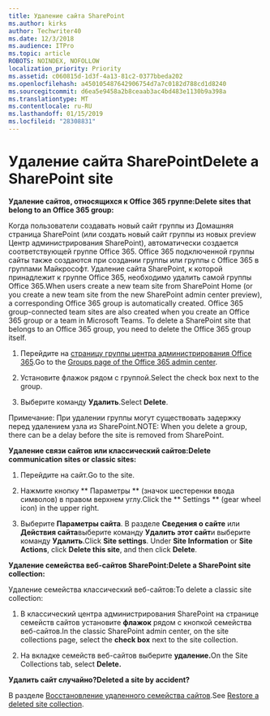 ```yaml
---
title: Удаление сайта SharePoint
ms.author: kirks
author: Techwriter40
ms.date: 12/3/2018
ms.audience: ITPro
ms.topic: article
ROBOTS: NOINDEX, NOFOLLOW
localization_priority: Priority
ms.assetid: c060815d-1d3f-4a13-81c2-0377bbeda202
ms.openlocfilehash: a450105487642906754d7a7c0182d788cd1d8240
ms.sourcegitcommit: d6ea5e9458a2b8ceaab3ac4bd483e1130b9a398a
ms.translationtype: MT
ms.contentlocale: ru-RU
ms.lasthandoff: 01/15/2019
ms.locfileid: "28308831"
---
```

# <a name="delete-a-sharepoint-site"></a><span data-ttu-id="cea9b-102">Удаление сайта SharePoint</span><span class="sxs-lookup"><span data-stu-id="cea9b-102">Delete a SharePoint site</span></span>

 <span data-ttu-id="cea9b-103">**Удаление сайтов, относящихся к Office 365 группе:**</span><span class="sxs-lookup"><span data-stu-id="cea9b-103">**Delete sites that belong to an Office 365 group:**</span></span>
  
<span data-ttu-id="cea9b-p101">Когда пользователи создавать новый сайт группы из Домашняя страница SharePoint (или создать новый сайт группы из новых preview Центр администрирования SharePoint), автоматически создается соответствующей группе Office 365. Office 365 подключенной группы сайты также создаются при создании группы или группы с Office 365 в группами Майкрософт. Удаление сайта SharePoint, к которой принадлежит к группе Office 365, необходимо удалить самой группы Office 365.</span><span class="sxs-lookup"><span data-stu-id="cea9b-p101">When users create a new team site from SharePoint Home (or you create a new team site from the new SharePoint admin center preview), a corresponding Office 365 group is automatically created. Office 365 group-connected team sites are also created when you create an Office 365 group or a team in Microsoft Teams. To delete a SharePoint site that belongs to an Office 365 group, you need to delete the Office 365 group itself.</span></span> 
  
1. <span data-ttu-id="cea9b-107">Перейдите на [страницу группы центра администрирования Office 365](https://portal.office.com/adminportal/home#/groups).</span><span class="sxs-lookup"><span data-stu-id="cea9b-107">Go to the [Groups page of the Office 365 admin center](https://portal.office.com/adminportal/home#/groups).</span></span>
  
2. <span data-ttu-id="cea9b-108">Установите флажок рядом с группой.</span><span class="sxs-lookup"><span data-stu-id="cea9b-108">Select the check box next to the group.</span></span>
  
3. <span data-ttu-id="cea9b-109">Выберите команду **Удалить**.</span><span class="sxs-lookup"><span data-stu-id="cea9b-109">Select **Delete**.</span></span> 
  
<span data-ttu-id="cea9b-110">Примечание: При удалении группы могут существовать задержку перед удалением узла из SharePoint.</span><span class="sxs-lookup"><span data-stu-id="cea9b-110">NOTE: When you delete a group, there can be a delay before the site is removed from SharePoint.</span></span>
  
 <span data-ttu-id="cea9b-111">**Удаление связи сайтов или классический сайтов:**</span><span class="sxs-lookup"><span data-stu-id="cea9b-111">**Delete communication sites or classic sites:**</span></span>
  
1. <span data-ttu-id="cea9b-112">Перейдите на сайт.</span><span class="sxs-lookup"><span data-stu-id="cea9b-112">Go to the site.</span></span>
  
2. <span data-ttu-id="cea9b-113">Нажмите кнопку \*\* Параметры \*\* (значок шестеренки ввода символов) в правом верхнем углу.</span><span class="sxs-lookup"><span data-stu-id="cea9b-113">Click the \*\* Settings \*\* (gear wheel icon) in the upper right.</span></span> 
  
3. <span data-ttu-id="cea9b-p102">Выберите **Параметры сайта**. В разделе **Сведения о сайте** или **Действия сайта**выберите команду **Удалить этот сайт**и выберите команду **Удалить**.</span><span class="sxs-lookup"><span data-stu-id="cea9b-p102">Click **Site settings**. Under **Site Information** or **Site Actions**, click **Delete this site**, and then click **Delete**.</span></span> 
  
 <span data-ttu-id="cea9b-116">**Удаление семейства веб-сайтов SharePoint:**</span><span class="sxs-lookup"><span data-stu-id="cea9b-116">**Delete a SharePoint site collection:**</span></span>
  
<span data-ttu-id="cea9b-117">Удаление семейства классический веб-сайтов:</span><span class="sxs-lookup"><span data-stu-id="cea9b-117">To delete a classic site collection:</span></span>
  
1. <span data-ttu-id="cea9b-118">В классический центра администрирования SharePoint на странице семейств сайтов установите **флажок** рядом с кнопкой семейства веб-сайтов.</span><span class="sxs-lookup"><span data-stu-id="cea9b-118">In the classic SharePoint admin center, on the site collections page, select the **check box** next to the site collection.</span></span> 
  
2. <span data-ttu-id="cea9b-119">На вкладке семейств веб-сайтов выберите **удаление.**</span><span class="sxs-lookup"><span data-stu-id="cea9b-119">On the Site Collections tab, select **Delete.**</span></span>
  
 <span data-ttu-id="cea9b-120">**Удалить сайт случайно?**</span><span class="sxs-lookup"><span data-stu-id="cea9b-120">**Deleted a site by accident?**</span></span>
  
<span data-ttu-id="cea9b-121">В разделе [Восстановление удаленного семейства сайтов](https://go.microsoft.com/fwlink/?linkid=867660).</span><span class="sxs-lookup"><span data-stu-id="cea9b-121">See [Restore a deleted site collection](https://go.microsoft.com/fwlink/?linkid=867660).</span></span>
  

